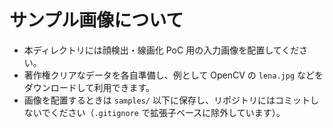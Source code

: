 # サンプル画像について

- 本ディレクトリには顔検出・線画化 PoC 用の入力画像を配置してください。  
- 著作権クリアなデータを各自準備し、例として OpenCV の `lena.jpg` などをダウンロードして利用できます。  
- 画像を配置するときは `samples/` 以下に保存し、リポジトリにはコミットしないでください（`.gitignore` で拡張子ベースに除外しています）。
